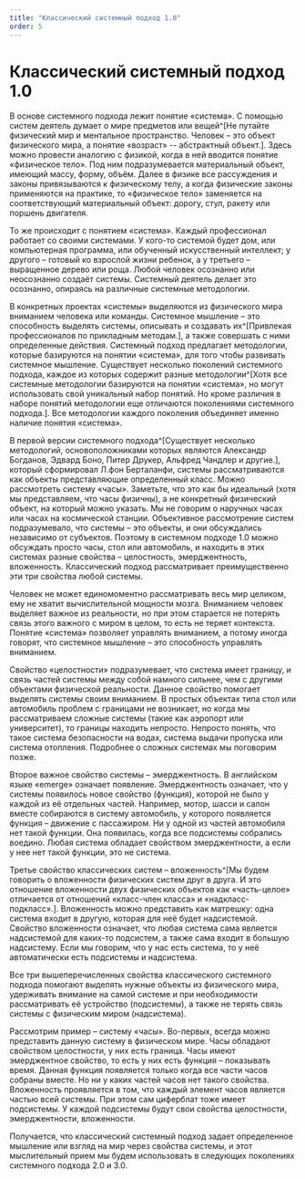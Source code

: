 ```yaml
---
title: "Классический системный подход 1.0"
order: 5
---
```


# Классический системный подход 1.0

В основе системного подхода лежит понятие «система». С помощью систем деятель думает о мире предметов или вещей^[Не путайте физический мир и ментальное пространство. Человек – это объект физического мира, а понятие «возраст» -- абстрактный объект.]. Здесь можно провести аналогию с физикой, когда в ней вводится понятие «физическое тело». Под ним подразумевается материальный объект, имеющий массу, форму, объём. Далее в физике все рассуждения и законы привязываются к физическому телу, а когда физические законы применяются на практике, то «физическое тело» заменяется на соответствующий материальный объект: дорогу, стул, ракету или поршень двигателя.

То же происходит с понятием «система». Каждый профессионал работает со своими системами. У кого-то системой будет дом, или компьютерная программа, или обученный искусственный интеллект; у другого – готовый ко взрослой жизни ребенок, а у третьего – выращенное дерево или роща. Любой человек осознанно или неосознанно создаёт системы. Системный деятель делает это осознанно, опираясь на различные системные методологии.

В конкретных проектах «системы» выделяются из физического мира вниманием человека или команды. Системное мышление – это способность выделять системы, описывать и создавать их^[Привлекая профессионалов по прикладным методам.], а также совершать с ними определенные действия. Системный подход предлагает методологии, которые базируются на понятии «система», для того чтобы развивать системное мышление. Существует несколько поколений системного подхода, каждое из которых содержит разные методологии^[Хотя все системные методологии базируются на понятии «система», но могут использовать свой уникальный набор понятий. Но кроме различия в наборе понятий методологии еще отличаются поколениями системного подхода.]. Все методологии каждого поколения объединяет именно наличие понятия «система».

В первой версии системного подхода^[Существует несколько методологий, основоположниками которых являются Александр Богданов, Эдвард Боно, Питер Друкер, Альфред Чандлер и другие.], который сформировал Л.фон Берталанфи, системы рассматриваются как объекты представляющие определенный класс. Можно рассмотреть систему «часы». Заметьте, что это как бы идеальный (хотя мы представляем, что часы физичны), а не конкретный физический объект, на который можно указать. Мы не говорим о наручных часах или часах на космической станции. Объективное рассмотрение систем подразумевало, что системы – это объекты, и они обсуждались независимо от субъектов. Поэтому в системном подходе 1.0 можно обсуждать просто часы, стол или автомобиль, и находить в этих системах разные свойства – целостность, эмерджентность, вложенность. Классический подход рассматривает преимущественно эти три свойства любой системы.

Человек не может единомоментно рассматривать весь мир целиком, ему не хватит вычислительной мощности мозга. Вниманием человек выделяет важное из реальности, но при этом старается не потерять связь этого важного с миром в целом, то есть не теряет контекста. Понятие «система» позволяет управлять вниманием, а потому иногда говорят, что системное мышление – это способность управлять вниманием.

Свойство «целостности» подразумевает, что система имеет границу, и связь частей системы между собой намного сильнее, чем с другими объектами физической реальности. Данное свойство помогает выделять системы своим вниманием. В простых объектах типа стол или автомобиль проблем с границами не возникает, но когда мы рассматриваем сложные системы (такие как аэропорт или университет), то границы находить непросто. Непросто понять, что такое система безопасности на водах, система выдачи пропуска или система отопления. Подробнее о сложных системах мы поговорим позже.

Второе важное свойство системы – эмерджентность. В английском языке «emerge» означает появление. Эмерджентность означает, что у системы появилось новое свойство (функция), которой не было у каждой из её отдельных частей. Например, мотор, шасси и салон вместе собираются в систему автомобиль, у которого появляется функция – движение с пассажиром. Ни у одной из частей автомобиля нет такой функции. Она появилась, когда все подсистемы собрались воедино. Любая система обладает свойством эмерджентности, а если у нее нет такой функции, это не система.

Третье свойство классических систем – вложенность^[Мы будем говорить о вложенности физических систем друг в друга. И это отношение вложенности двух физических объектов как «часть-целое» отличается от отношений «класс-член класса» и «надкласс-подкласс».]. Вложенность можно представить как матрешку: одна система входит в другую, которая для неё будет надсистемой. Свойство вложенности означает, что любая система сама является надсистемой для каких-то подсистем, а также сама входит в большую надсистему. Если мы говорим, что у нас есть система, то у неё автоматически есть подсистемы и надсистема.

Все три вышеперечисленных свойства классического системного подхода помогают выделять нужные объекты из физического мира, удерживать внимание на самой системе и при необходимости рассматривать её устройство (подсистемы), а также не терять связь системы с физическим миром (надсистема).

Рассмотрим пример – систему «часы». Во-первых, всегда можно представить данную систему в физическом мире. Часы обладают свойством целостности, у них есть граница. Часы имеют эмерджентное свойство, то есть у них есть функция – показывать время. Данная функция появляется только когда все части часов собраны вместе. Но ни у каких частей часов нет такого свойства. Вложенность проявляется в том, что каждый элемент часов является частью всей системы. При этом сам циферблат тоже имеет подсистемы. У каждой подсистемы будут свои свойства целостности, эмерджентности, вложенности.

Получается, что классический системный подход задает определенное мышление или взгляд на мир через свойства системы, и этот мыслительный прием мы будем использовать в следующих поколениях системного подхода 2.0 и 3.0.

